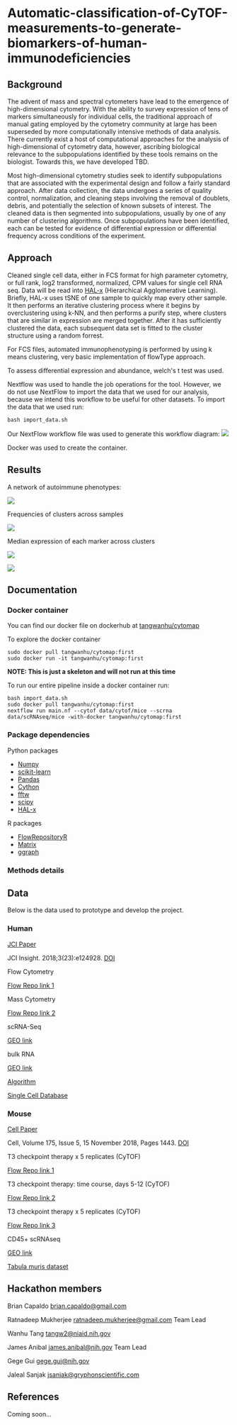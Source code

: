 # Automatic-classification-of-CyTOF-measurements-to-generate-biomarkers-of-human-immunodeficiencies

## Background

The advent of mass and spectral cytometers have lead to the emergence of high-dimensional cytometry. With the ability to survey expression of tens of markers simultaneously for individual cells, the traditional approach of manual gating employed by the cytometry community at large has been superseded  by more computationally intensive methods of data analysis. There currently exist a host of computational approaches for the analysis of high-dimensional of cytometry data, however, ascribing biological relevance to the subpopulations identified by these tools remains on the biologist. Towards this, we have developed TBD.

Most high-dimensional cytometry studies seek to identify subpopulations that are associated with the experimental design and follow a fairly standard approach. After data collection, the data undergoes a series of quality control, normalization, and cleaning steps involving the removal of doublets, debris, and potentially the selection of known subsets of interest. The cleaned data is then segmented into subpopulations, usually by one of any number of clustering algorithms. Once subpopulations have been identified, each can be tested for evidence of differential expression or differential frequency across conditions of the experiment.  

## Approach

Cleaned single cell data, either in FCS format for high parameter cytometry, or full rank, log2 transformed, normalized, CPM values for single cell RNA seq. Data will be read into [HAL-x](https://pypi.org/project/hal-x/) (Hierarchical Agglomerative Learning). Briefly, HAL-x uses tSNE of one sample to quickly map every other sample. It then performs an iterative clustering process where it begins by overclustering using k-NN, and then performs a purify step, where clusters that are similar in expression are merged together. After it has sufficiently clustered the data, each subsequent data set is fitted to the cluster structure using a random forrest. 

For FCS files, automated immunophenotyping is performed by using k means clustering, very basic implementation of flowType approach. 

To assess differential expression and abundance, welch's t test was used.

Nextflow was used to handle the job operations for the tool. However, we do not use NextFlow to import the data that we used for our analysis, because we intend this workflow to be useful for other datasets. To import the data that we used run:

```
bash import_data.sh
```

Our NextFlow workflow file was used to generate this workflow diagram: ![](fig/flowchart.png)

Docker was used to create the container. 

## Results

A network of autoimmune phenotypes:

![](fig/test_dag_plot.png)

Frequencies of clusters across samples

![](fig/CyTOF_Frequencies.png)

Median expression of each marker across clusters

![](fig/CyTOF_MedianExpression.png)

![](fig/helx_scRNAseq_tsne.png)


## Documentation

### Docker container
You can find our docker file on dockerhub at [tangwanhu/cytomap](https://hub.docker.com/r/tangwanhu/cytomap)

To explore the docker container
```
sudo docker pull tangwanhu/cytomap:first
sudo docker run -it tangwanhu/cytomap:first
```

**NOTE: This is just a skeleton and will not run at this time**

To run our entire pipeline inside a docker container run:
```
bash import_data.sh
sudo docker pull tangwanhu/cytomap:first
nextflow run main.nf --cytof data/cytof/mice --scrna data/scRNAseq/mice -with-docker tangwanhu/cytomap:first
```

### Package dependencies

Python packages
- [Numpy](http://www.numpy.org/)
- [scikit-learn](https://scikit-learn.org/stable/)
- [Pandas](https://pandas.pydata.org/)
- [Cython](https://cython.org/)
- [fftw](http://www.fftw.org/)
- [scipy](scipy)
- [HAL-x](https://pypi.org/project/hal-x/)

R packages
- [FlowRepositoryR](https://www.bioconductor.org/packages/release/bioc/html/FlowRepositoryR.html)
- [Matrix](https://cran.r-project.org/web/packages/Matrix/index.html)
- [ggraph](https://github.com/thomasp85/ggraph)    

### Methods details

## Data

Below is the data used to prototype and develop the project.

### Human

[JCI Paper](https://insight.jci.org/articles/view/124928#sd)

JCI Insight. 2018;3(23):e124928. [DOI](https://doi.org/10.1172/jci.insight.124928)

Flow Cytometry

[Flow Repo link 1](http://flowrepository.org/id/FR-FCM-ZYQ9)

Mass Cytometry

[Flow Repo link 2](http://flowrepository.org/id/FR-FCM-ZYQB)

scRNA-Seq

[GEO link](https://www.ncbi.nlm.nih.gov/geo/query/acc.cgi?acc=GSE120221)

bulk RNA

[GEO link](https://www.ncbi.nlm.nih.gov/geo/query/acc.cgi?acc=GSE120446)

[Algorithm](https://pypi.org/project/hal-x/#description)

[Single Cell Database](http://imlspenticton.uzh.ch:3838/conquer/)

### Mouse

[Cell Paper](https://www.sciencedirect.com/science/article/pii/S009286741831242X?via%3Dihub)

Cell, Volume 175, Issue 5, 15 November 2018, Pages 1443. [DOI](https://doi.org/10.1016/j.cell.2018.09.030)

T3 checkpoint therapy x 5 replicates (CyTOF)

[Flow Repo link 1](http://flowrepository.org/id/FR-FCM-ZYPM)

T3 checkpoint therapy: time course, days 5-12 (CyTOF)

[Flow Repo link 2](http://flowrepository.org/id/FR-FCM-ZYPN)

T3 checkpoint therapy x 5 replicates (CyTOF)

[Flow Repo link 3](http://flowrepository.org/id/FR-FCM-ZYPX)

CD45+ scRNAseq

[GEO link](https://www.ncbi.nlm.nih.gov/geo/query/acc.cgi?acc=GSE119352)

[Tabula muris dataset](https://tabula-muris.ds.czbiohub.org/)

## Hackathon members

Brian Capaldo brian.capaldo@gmail.com

Ratnadeep Mukherjee ratnadeep.mukherjee@gmail.com Team Lead

Wanhu Tang tangw2@niaid.nih.gov

James Anibal james.anibal@nih.gov Team Lead

Gege Gui gege.gui@nih.gov

Jaleal Sanjak jsanjak@gryphonscientific.com

## References

Coming soon...
